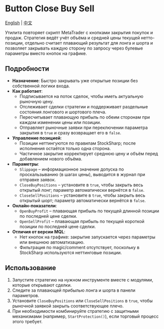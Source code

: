 # Button Close Buy Sell
[English](README.md) | [中文](README_cn.md)

Утилита повторяет скрипт MetaTrader с кнопками закрытия покупок и продаж. Стратегия ведёт учёт объёма и средней цены текущей нетто-позиции, отдельно считает плавающий результат для лонга и шорта и позволяет закрывать каждую сторону по запросу через булевые параметры вместо кнопок на графике.

## Подробности

- **Назначение**: Быстро закрывать уже открытые позиции без собственной логики входа.
- **Как работает**:
  - Подписывается на поток сделок, чтобы иметь актуальную рыночную цену.
  - Отслеживает сделки стратегии и поддерживает раздельные состояния лонгового и шортового плеча.
  - Пересчитывает плавающую прибыль по обеим сторонам при каждом изменении цены или позиции.
  - Отправляет рыночные заявки при переключении параметра закрытия в `true` и сразу возвращает его в `false`.
- **Управление позицией**:
  - Позиции неттингуются по правилам StockSharp; после исполнения остаётся только одна сторона.
  - Частичное закрытие корректирует среднюю цену и объём перед добавлением нового объёма.
- **Параметры**:
  - `Slippage` – информационное значение допуска по проскальзыванию (в шагах цены), выводится в журнал при отправке заявок.
  - `CloseBuyPositions` – установите в `true`, чтобы закрыть весь открытый лонг; параметр автоматически вернётся в `false`.
  - `CloseSellPositions` – установите в `true`, чтобы закрыть весь открытый шорт; параметр автоматически вернётся в `false`.
- **Онлайн-показатели**:
  - `OpenBuyProfit` – плавающая прибыль по текущей длинной позиции по последней цене сделки.
  - `OpenSellProfit` – плавающая прибыль по текущей короткой позиции по последней цене сделки.
- **Отличия от версии MQL**:
  - Нет кнопок на графике: закрытие запускается через параметры или внешнюю автоматизацию.
  - Фильтрация по magic/comment отсутствует, поскольку в StockSharp используются неттинговые позиции.

## Использование

1. Запустите стратегию на нужном инструменте вместе с модулями, которые открывают сделки.
2. Следите за плавающей прибылью лонга и шорта в панели параметров.
3. Установите `CloseBuyPositions` или `CloseSellPositions` в `true`, чтобы рыночной заявкой закрыть соответствующее плечо.
4. При необходимости комбинируйте стратегию с защитными механизмами (например, `StartProtection()`), если торговый процесс этого требует.
